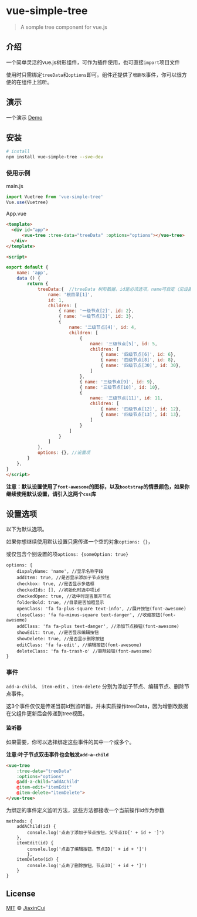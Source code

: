 # vue-simple-tree

> A somple tree component for vue.js

## 介绍
一个简单灵活的vue.js树形组件，可作为插件使用，也可直接`import`项目文件

使用时只需绑定`treeData`和`options`即可。组件还提供了`增删改`事件，你可以很方便的在组件上监听。

## 演示

一个演示 [Demo](https://jiaxincui.github.io/vue-tree/dist/)

## 安装

``` bash
# install
npm install vue-simple-tree --sve-dev
```

### 使用示例
main.js
```js
import Vuetree from 'vue-simple-tree'
Vue.use(Vuetree)
```

App.vue
```html
<template>
  <div id="app">
      <vue-tree :tree-data="treeData" :options="options"></vue-tree>
  </div>
</template>

<script>

export default {
    name: 'app',
    data () {
        return {
            treeData:{  //treeData 树形数据，id是必须选项，name可自定（见设置项）
                name: '根目录[1]',
                id: 1,
                children: [
                    { name: '一级节点[2]', id: 2},
                    { name: '一级节点[3]', id: 3},
                    {
                        name: '二级节点[4]', id: 4,
                        children: [
                            {
                                name: '三级节点[5]', id: 5,
                                children: [
                                    { name: '四级节点[6]', id: 6},
                                    { name: '四级节点[8]', id: 8},
                                    { name: '四级节点[30]', id: 30},
                                ]
                            },
                            { name: '三级节点[9]', id: 9},
                            { name: '三级节点[10]', id: 10},
                            {
                                name: '三级节点[11]', id: 11,
                                children: [
                                    { name: '四级节点[12]', id: 12},
                                    { name: '四级节点[13]', id: 13},
                                ]
                            }
                        ]
                    }
                ]
            },
            options: {}, //设置项
        }
    },
}
</script>
```

**注意：默认设置使用了`font-awesome`的图标，以及`bootstrap`的情景颜色，如果你继续使用默认设置，请引入这两个`css`库**

## 设置选项
以下为默认选项。

如果你想继续使用默认设置只需传递一个空的对象`options: {}`，

或仅包含个别设置的项`options: {someOption: true}`
```
options: {
    dispalyName: 'name', //显示名称字段
    addItem: true, //是否显示添加子节点按钮
    checkbox: true, //是否显示多选框
    checkedIds: [], //初始化时选中项id
    checkedOpen: true, //选中时是否展开节点
    folderBold: true, //目录是否加粗显示
    openClass: 'fa fa-plus-square text-info', //展开按钮(font-awesome)
    closeClass: 'fa fa-minus-square text-danger', //收缩按钮(font-awesome)
    addClass: 'fa fa-plus text-danger', //添加节点按钮(font-awesome)
    showEdit: true, //是否显示编辑按钮
    showDelete: true, //是否显示删除按钮
    editClass: 'fa fa-edit', //编辑按钮(font-awesome)
    deleteClass: 'fa fa-trash-o' //删除按钮(font-awesome)
}
```

### 事件

`add-a-child`、 `item-edit` 、`item-delete` 分别为添加子节点、编辑节点、删除节点事件。

这3个事件仅仅是传递当前id到监听器，并未实质操作treeData，因为增删改数据在父组件更新后会传递到tree视图。

#### 监听器

如果需要，你可以选择绑定这些事件的其中一个或多个。

**注意:叶子节点双击事件也会触发`add-a-child`**

```html
<vue-tree 
    :tree-data="treeData" 
    :options="options" 
    @add-a-child="addAChild" 
    @item-edit="itemEdit" 
    @item-delete="itemDelete">
</vue-tree>
```

为绑定的事件定义监听方法，这些方法都接收一个当前操作id作为参数

```
methods: {
    addAChild(id) {
        console.log('点击了添加子节点按钮，父节点ID[' + id + ']')
    },
    itemEdit(id) {
        console.log('点击了编辑按钮，节点ID[' + id + ']')
        },
    itemDelete(id) {
        console.log('点击了删除按钮，节点ID[' + id + ']')
    }
}
```

## License

[MIT](https://github.com/jiaxincui/vue-tree/blob/master/LICENSE.md) © [JiaxinCui](https://github.com/jiaxincui)